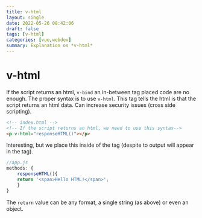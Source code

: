 ```yaml
---
title: v-html
layout: single
date: 2022-05-26 08:42:06
draft: false
tags: [v-html]
categories: [vue,webdev]
summary: Explanation os *v-html*
---
```

# v-html

If the script returns an html, `v-bind` an in-between tag placed code are no enough. The proper syntax is to use `v-html`. This tag tells the html is that the script returns an html data. Can increase security issues (cross side scripting).
 
```html
<!-- index.html --> 
<!-- If the script returns an html, we need to use this syntax-->
<p v-html="responseHTML()"></p>
```

Interesting, but we place this inside of the tag (despite to output will appear in the tag).


```javascript
//app.js
methods: {
    responseHTML(){
    return '<span>Hello HTML!</span>';
    }
}
```

The `return` value can be any format, a single string (as above) or even an object.
